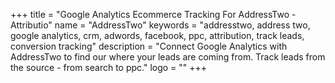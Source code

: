 +++
title = "Google Analytics Ecommerce Tracking For AddressTwo - Attributio"
name = "AddressTwo"
keywords = "addresstwo, address two, google analytics, crm, adwords, facebook, ppc, attribution, track leads, conversion tracking"
description = "Connect Google Analytics with AddressTwo to find our where your leads are coming from. Track leads from the source - from search to ppc."
logo = ""
+++
